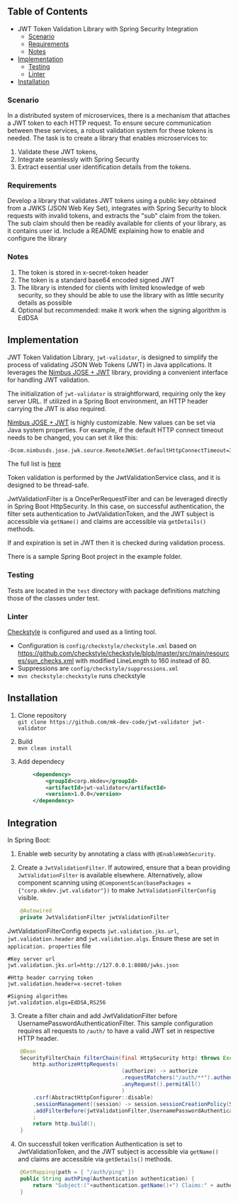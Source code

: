 ## Table of Contents
- JWT Token Validation Library with Spring Security Integration
    * [Scenario](#scenario)
    * [Requirements](#requirements)
    * [Notes](#notes)
- [Implementation](#implementation)
    * [Testing](#testing)
    * [Linter](#linter)
- [Installation](#Installation)

### Scenario

In a distributed system of microservices, there is a mechanism that attaches a JWT token to each HTTP request. 
To ensure secure communication between these services, a robust validation system for these tokens is needed.
The task is to create a library that enables microservices to:
1. Validate these JWT tokens,
2. Integrate seamlessly with Spring Security
3. Extract essential user identification details from the tokens.

### Requirements

Develop a library that validates JWT tokens using a public key obtained from a JWKS
(JSON Web Key Set), integrates with Spring Security to block requests with invalid
tokens, and extracts the "sub" claim from the token. The sub claim should then be
readily available for clients of your library, as it contains user id. Include a README
explaining how to enable and configure the library

### Notes

1. The token is stored in x-secret-token header
2. The token is a standard base64 encoded signed JWT
3. The library is intended for clients with limited knowledge of web security, so they
should be able to use the library with as little security details as possible
4. Optional but recommended: make it work when the signing algorithm is EdDSA

## Implementation

JWT Token Validation Library, `jwt-validator`, is designed to simplify the process of validating JSON Web Tokens (JWT) in Java applications. It leverages the [Nimbus JOSE + JWT](https://connect2id.com/products/nimbus-jose-jwt) library, providing a convenient interface for handling JWT validation.

The initialization of `jwt-validator` is straightforward, requiring only the key server URL. If utilized in a Spring Boot environment, an HTTP header carrying the JWT is also required.

[Nimbus JOSE + JWT](https://connect2id.com/products/nimbus-jose-jwt) is highly customizable. New values can be set via Java system properties. For example, if the default HTTP connect timeout needs to be changed, you can set it like this:
```bash
-Dcom.nimbusds.jose.jwk.source.RemoteJWKSet.defaultHttpConnectTimeout=3000
```
The full list is [here](https://www.javadoc.io/doc/com.nimbusds/nimbus-jose-jwt/latest/constant-values.html)

Token validation is performed by the JwtValidationService class, and it is designed to be thread-safe.

JwtValidationFilter is a OncePerRequestFilter and can be leveraged directly in Spring Boot HttpSecurity. In this case, on successful authentication, the filter sets authentication to JwtValidationToken, and the JWT subject is accessible via `getName()` and claims are accessible via `getDetails()` methods.

If and expiration is set in JWT then it is checked during validation process.

There is a sample Spring Boot project in the example folder.


### Testing  
Tests are located in the ```test``` directory with package definitions matching those of the classes under test.

### Linter
[Checkstyle](https://checkstyle.org) is configured and used as a linting tool.  
- Configuration is ```config/checkstyle/checkstyle.xml``` based on https://github.com/checkstyle/checkstyle/blob/master/src/main/resources/sun_checks.xml with modified LineLength to 160 instead of 80.  
- Suppressions are ```config/checkstyle/suppressions.xml```  
- ```mvn checkstyle:checkstyle``` runs checkstyle

## Installation    

1. Clone repository  
    `git clone https://github.com/mk-dev-code/jwt-validator jwt-validator`

2. Build	
	`mvn clean install`

3. Add dependecy 
```xml						
		<dependency>
		    <groupId>corp.mkdev</groupId>
		    <artifactId>jwt-validator</artifactId>
		    <version>1.0.0</version>
		</dependency>
```
## Integration
In Spring Boot:  

1. Enable web security by annotating a class with `@EnableWebSecurity`.  

2. Create a `JwtValidationFilter`. If autowired, ensure that a bean providing `JwtValidationFilter` is available elsewhere. Alternatively, allow component scanning using `@ComponentScan(basePackages = {"corp.mkdev.jwt.validator"})` to make `JwtValidationFilterConfig` visible.   
```java
    @Autowired
    private JwtValidationFilter jwtValidationFilter
```
JwtValidationFilterConfig expects `jwt.validation.jks.url`, `jwt.validation.header` and `jwt.validation.algs`. Ensure these are set in `application. properties` file
```properties
#Key server url
jwt.validation.jks.url=http://127.0.0.1:8080/jwks.json

#Http header carrying token
jwt.validation.header=x-secret-token

#Signing algorithms
jwt.validation.algs=EdDSA,RS256
```
  
3. Create a filter chain and add JwtValidationFilter before UsernamePasswordAuthenticationFilter. This sample configuration requires all requests to `/auth/` to have a valid JWT set in respective HTTP header.
```java
    @Bean
    SecurityFilterChain filterChain(final HttpSecurity http) throws Exception {
        http.authorizeHttpRequests(
                                    (authorize) -> authorize
                                    .requestMatchers("/auth/**").authenticated()                                    
                                    .anyRequest().permitAll()
                                    )
        .csrf(AbstractHttpConfigurer::disable)
        .sessionManagement((session) -> session.sessionCreationPolicy(SessionCreationPolicy.STATELESS))
        .addFilterBefore(jwtValidationFilter,UsernamePasswordAuthenticationFilter.class)        
        ;
        return http.build();
    }
```

4. On successfull token verification Authentication is set to JwtValidationToken, and the JWT subject is accessible via `getName()` and claims are accessible via `getDetails()` methods.  
```java
    @GetMapping(path = { "/auth/ping" })
    public String authPing(Authentication authentication) {
        return "Subject:("+authentication.getName()+") Claims:" + authentication.getDetails();
    }
```

